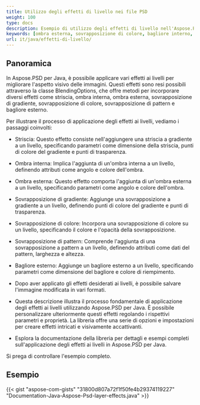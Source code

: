 ```yaml
---
title: Utilizzo degli effetti di livello nei file PSD
weight: 100
type: docs
description: Esempio di utilizzo degli effetti di livello nell'Aspose.PSD per Java
keywords: [ombra esterna, sovrapposizione di colore, bagliore interno, bagliore esterno, api psd, java, esempio di codice]
url: it/java/effetti-di-livello/
---
```


## **Panoramica**
In Aspose.PSD per Java, è possibile applicare vari effetti ai livelli per migliorare l'aspetto visivo delle immagini. Questi effetti sono resi possibili attraverso la classe BlendingOptions, che offre metodi per incorporare diversi effetti come striscia, ombra interna, ombra esterna, sovrapposizione di gradiente, sovrapposizione di colore, sovrapposizione di pattern e bagliore esterno.

Per illustrare il processo di applicazione degli effetti ai livelli, vediamo i passaggi coinvolti:

- Striscia: Questo effetto consiste nell'aggiungere una striscia a gradiente a un livello, specificando parametri come dimensione della striscia, punti di colore del gradiente e punti di trasparenza.

- Ombra interna: Implica l'aggiunta di un'ombra interna a un livello, definendo attributi come angolo e colore dell'ombra.

- Ombra esterna: Questo effetto comporta l'aggiunta di un'ombra esterna a un livello, specificando parametri come angolo e colore dell'ombra.

- Sovrapposizione di gradiente: Aggiunge una sovrapposizione a gradiente a un livello, definendo punti di colore del gradiente e punti di trasparenza.

- Sovrapposizione di colore: Incorpora una sovrapposizione di colore su un livello, specificando il colore e l'opacità della sovrapposizione.

- Sovrapposizione di pattern: Comprende l'aggiunta di una sovrapposizione a pattern a un livello, definendo attributi come dati del pattern, larghezza e altezza.

- Bagliore esterno: Aggiunge un bagliore esterno a un livello, specificando parametri come dimensione del bagliore e colore di riempimento.

- Dopo aver applicato gli effetti desiderati ai livelli, è possibile salvare l'immagine modificata in vari formati.

- Questa descrizione illustra il processo fondamentale di applicazione degli effetti ai livelli utilizzando Aspose.PSD per Java. È possibile personalizzare ulteriormente questi effetti regolando i rispettivi parametri e proprietà. La libreria offre una serie di opzioni e impostazioni per creare effetti intricati e visivamente accattivanti.

- Esplora la documentazione della libreria per dettagli e esempi completi sull'applicazione degli effetti ai livelli in Aspose.PSD per Java.

Si prega di controllare l'esempio completo.

## **Esempio**
{{< gist "aspose-com-gists" "31800d807a72f1f50fe4b29374119227" "Documentation-Java-Aspose-Psd-layer-effects.java" >}}
